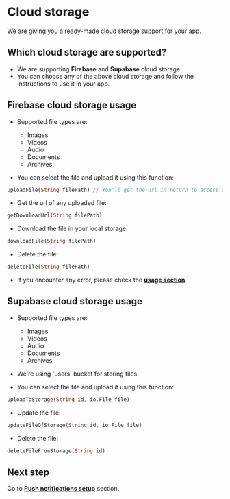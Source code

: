 # Cloud storage

We are giving you a ready-made cloud storage support for your app.

## Which cloud storage are supported?

- We are supporting **Firebase** and **Supabase** cloud storage.
- You can choose any of the above cloud storage and follow the instructions to use it in your app.

## Firebase cloud storage usage

- Supported file types are: 
    - Images
    - Videos
    - Audio
    - Documents
    - Archives

- You can select the file and upload it using this  function:

```dart
uploadFile(String filePath) // You'll get the url in return to access the file
```

- Get the url of any uploaded file:

```dart
getDownloadUrl(String filePath)
```
- Download the file in your local storage:

```dart
downloadFile(String filePath)
```

- Delete the file:

```dart
deleteFile(String filePath)
```
- If you encounter any error, please check the **[usage section](https://firebase.google.com/docs/storage/flutter/start)**

## Supabase cloud storage usage

- Supported file types are: 
    - Images
    - Videos
    - Audio
    - Documents
    - Archives

- We're using 'users' bucket for storing files.
- You can select the file and upload it using this  function:

```dart
uploadToStorage(String id, io.File file)
```

- Update the file:

``` dart
updateFileOfStorage(String id, io.File file)
```

- Delete the file:

```dart
deleteFileFromStorage(String id)
```


## Next step

Go to **[Push notifications setup](push_notifications.md)** section.
